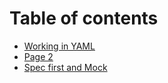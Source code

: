 # Table of contents

* [Working in YAML](README.md)
* [Page 2](page-2.md)
* [Spec first and Mock](spec-first-and-mock.md)
